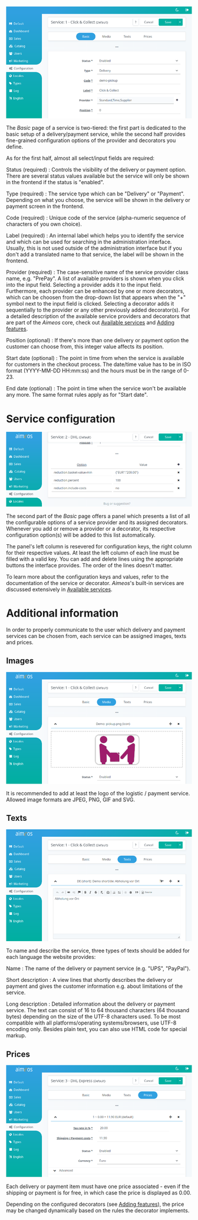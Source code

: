 ![Delivery/payment details](Admin-service-detail.png)

The *Basic* page of a service is two-tiered: the first part is dedicated to the basic setup of a delivery/payment service, while the second half provides fine-grained configuration options of the provider and decorators you define.

As for the first half, almost all select/input fields are required:

Status (required)
: Controls the visibility of the delivery or payment option. There are several status values available but the service will only be shown in the frontend if the status is "enabled".

Type (required)
: The service type which can be "Delivery" or "Payment". Depending on what you choose, the service will be shown in the delivery or payment screen in the frontend.

Code (required)
: Unique code of the service (alpha-numeric sequence of characters of you own choice).

Label (required)
: An internal label which helps you to identify the service and which can be used for searching in the administration interface. Usually, this is not used outside of the administration interface but if you don't add a translated name to that service, the label will be shown in the frontend.

Provider (required)
: The case-sensitive name of the service provider class name, e.g. "PrePay". A list of available providers is shown when you click into the input field. Selecting a provider adds it to the input field. Furthermore, each provider can be enhanced by one or more decorators, which can be choosen from the drop-down list that appears when the "+" symbol next to the input field is clicked. Selecting a decorator adds it sequentially to the provider or any other previously added decorator(s).
For a detailed description of the available service providers and decorators that are part of the *Aimeos* core, check out [Available services](services.md) and [Adding features](service-decorators.md).

Position (optional)
: If there's more than one delivery or payment option the customer can choose from, this integer value affects its position.

Start date (optional)
: The point in time from when the service is available for customers in the checkout process. The date/time value has to be in ISO format (YYYY-MM-DD HH:mm:ss) and the hours must be in the range of 0-23.

End date (optional)
: The point in time when the service won't be available any more. The same format rules apply as for "Start date".

# Service configuration

![Service configuration](Admin-service-config.png)

The second part of the *Basic* page offers a panel which presents a list of all the configurable options of a service provider and its assigned decorators. Whenever you add or remove a provider or a decorator, its respective configuration option(s) will be added to this list automatically.

The panel's left column is resevered for configuration keys, the right column for their respective values. At least the left column of each line must be filled with a valid key. You can add and delete lines using the appropriate buttons the interface provides. The order of the lines doesn't matter.

To learn more about the configuration keys and values, refer to the documentation of the service or decorator. *Aimeos*'s built-in services are discussed extensively in [Available services](services.md).

# Additional information

In order to properly communicate to the user which delivery and payment services can be chosen from, each service can be assigned images, texts and prices.

## Images

![Associate images to a service](Admin-service-detail-media.png)

It is recommended to add at least the logo of the logistic / payment service. Allowed image formats are JPEG, PNG, GIF and SVG.

## Texts

![Associate texts to a service](Admin-service-detail-text.png)

To name and describe the service, three types of texts should be added for each language the website provides:

Name
: The name of the delivery or payment service (e.g. "UPS", "PayPal").

Short description
: A view lines that shortly describes the delivery or payment and gives the customer information e.g. about limitations of the service.

Long description
: Detailed information about the delivery or payment service. The text can consist of 16 to 64 thousand characters (64 thousand bytes) depending on the size of the UTF-8 characters used. To be most compatible with all platforms/operating systems/browsers, use UTF-8 encoding only. Besides plain text, you can also use HTML code for special markup.

## Prices

![Associate prices to a service](Admin-service-detail-price.png)

Each delivery or payment item must have one price associated - even if the shipping or payment is for free, in which case the price is displayed as 0.00.

Depending on the configured decorators (see [Adding features](service-decorators.md)), the price may be changed dynamically based on the rules the decorator implements.
